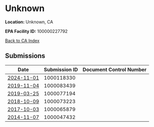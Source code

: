 # Unknown

**Location:** Unknown, CA

**EPA Facility ID:** 100000227792

[Back to CA Index](../../index.md)

## Submissions

| Date | Submission ID | Document Control Number |
|------|--------------|-------------------------|
| [2024-11-01](submissions/1000118330.md) | 1000118330 |  |
| [2019-11-04](submissions/1000083439.md) | 1000083439 |  |
| [2019-03-25](submissions/1000077194.md) | 1000077194 |  |
| [2018-10-09](submissions/1000073223.md) | 1000073223 |  |
| [2017-10-03](submissions/1000065879.md) | 1000065879 |  |
| [2014-11-07](submissions/1000047432.md) | 1000047432 |  |
